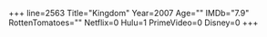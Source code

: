 +++
line=2563
Title="Kingdom"
Year=2007
Age=""
IMDb="7.9"
RottenTomatoes=""
Netflix=0
Hulu=1
PrimeVideo=0
Disney=0
+++

